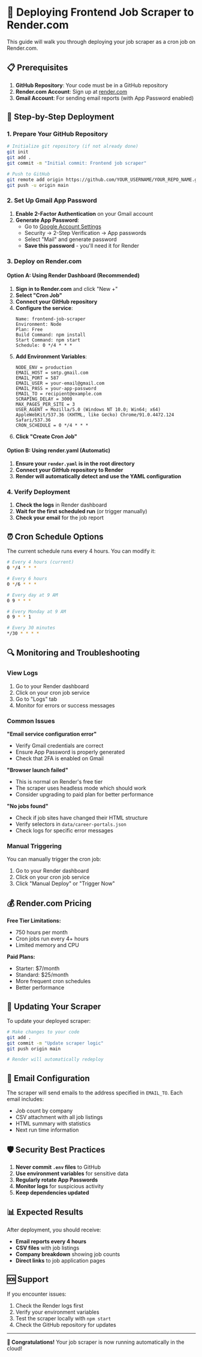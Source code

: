 # 🚀 Deploying Frontend Job Scraper to Render.com

This guide will walk you through deploying your job scraper as a cron job on Render.com.

## 📋 Prerequisites

1. **GitHub Repository**: Your code must be in a GitHub repository
2. **Render.com Account**: Sign up at [render.com](https://render.com)
3. **Gmail Account**: For sending email reports (with App Password enabled)

## 🔧 Step-by-Step Deployment

### 1. Prepare Your GitHub Repository

```bash
# Initialize git repository (if not already done)
git init
git add .
git commit -m "Initial commit: Frontend job scraper"

# Push to GitHub
git remote add origin https://github.com/YOUR_USERNAME/YOUR_REPO_NAME.git
git push -u origin main
```

### 2. Set Up Gmail App Password

1. **Enable 2-Factor Authentication** on your Gmail account
2. **Generate App Password**:
   - Go to [Google Account Settings](https://myaccount.google.com/)
   - Security → 2-Step Verification → App passwords
   - Select "Mail" and generate password
   - **Save this password** - you'll need it for Render

### 3. Deploy on Render.com

#### Option A: Using Render Dashboard (Recommended)

1. **Sign in to Render.com** and click "New +"
2. **Select "Cron Job"**
3. **Connect your GitHub repository**
4. **Configure the service**:
   ```
   Name: frontend-job-scraper
   Environment: Node
   Plan: Free
   Build Command: npm install
   Start Command: npm start
   Schedule: 0 */4 * * *
   ```
5. **Add Environment Variables**:
   ```
   NODE_ENV = production
   EMAIL_HOST = smtp.gmail.com
   EMAIL_PORT = 587
   EMAIL_USER = your-email@gmail.com
   EMAIL_PASS = your-app-password
   EMAIL_TO = recipient@example.com
   SCRAPING_DELAY = 3000
   MAX_PAGES_PER_SITE = 3
   USER_AGENT = Mozilla/5.0 (Windows NT 10.0; Win64; x64) AppleWebKit/537.36 (KHTML, like Gecko) Chrome/91.0.4472.124 Safari/537.36
   CRON_SCHEDULE = 0 */4 * * *
   ```
6. **Click "Create Cron Job"**

#### Option B: Using render.yaml (Automatic)

1. **Ensure your `render.yaml` is in the root directory**
2. **Connect your GitHub repository to Render**
3. **Render will automatically detect and use the YAML configuration**

### 4. Verify Deployment

1. **Check the logs** in Render dashboard
2. **Wait for the first scheduled run** (or trigger manually)
3. **Check your email** for the job report

## ⏰ Cron Schedule Options

The current schedule runs every 4 hours. You can modify it:

```bash
# Every 4 hours (current)
0 */4 * * *

# Every 6 hours
0 */6 * * *

# Every day at 9 AM
0 9 * * *

# Every Monday at 9 AM
0 9 * * 1

# Every 30 minutes
*/30 * * * *
```

## 🔍 Monitoring and Troubleshooting

### View Logs

1. Go to your Render dashboard
2. Click on your cron job service
3. Go to "Logs" tab
4. Monitor for errors or success messages

### Common Issues

**"Email service configuration error"**

- Verify Gmail credentials are correct
- Ensure App Password is properly generated
- Check that 2FA is enabled on Gmail

**"Browser launch failed"**

- This is normal on Render's free tier
- The scraper uses headless mode which should work
- Consider upgrading to paid plan for better performance

**"No jobs found"**

- Check if job sites have changed their HTML structure
- Verify selectors in `data/career-portals.json`
- Check logs for specific error messages

### Manual Triggering

You can manually trigger the cron job:

1. Go to your Render dashboard
2. Click on your cron job service
3. Click "Manual Deploy" or "Trigger Now"

## 💰 Render.com Pricing

**Free Tier Limitations:**

- 750 hours per month
- Cron jobs run every 4+ hours
- Limited memory and CPU

**Paid Plans:**

- Starter: $7/month
- Standard: $25/month
- More frequent cron schedules
- Better performance

## 🔄 Updating Your Scraper

To update your deployed scraper:

```bash
# Make changes to your code
git add .
git commit -m "Update scraper logic"
git push origin main

# Render will automatically redeploy
```

## 📧 Email Configuration

The scraper will send emails to the address specified in `EMAIL_TO`. Each email includes:

- Job count by company
- CSV attachment with all job listings
- HTML summary with statistics
- Next run time information

## 🛡️ Security Best Practices

1. **Never commit `.env` files** to GitHub
2. **Use environment variables** for sensitive data
3. **Regularly rotate App Passwords**
4. **Monitor logs** for suspicious activity
5. **Keep dependencies updated**

## 📊 Expected Results

After deployment, you should receive:

- **Email reports every 4 hours**
- **CSV files** with job listings
- **Company breakdown** showing job counts
- **Direct links** to job application pages

## 🆘 Support

If you encounter issues:

1. Check the Render logs first
2. Verify your environment variables
3. Test the scraper locally with `npm start`
4. Check the GitHub repository for updates

---

**🎉 Congratulations!** Your job scraper is now running automatically in the cloud!
